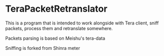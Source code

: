 # TeraPacketRetranslator

This is a program that is intended to work alongside with Tera client, sniff packets, process them and retranslate somewhere.

Packets parsing is based on Meishu's tera-data

Sniffing is forked from Shinra meter
